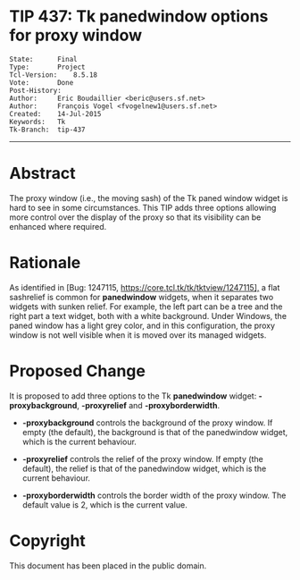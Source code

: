 # TIP 437: Tk panedwindow options for proxy window
	State:		Final
	Type:		Project
	Tcl-Version:	8.5.18
	Vote:		Done
	Post-History:	
	Author:		Eric Boudaillier <beric@users.sf.net>
	Author:		François Vogel <fvogelnew1@users.sf.net>
	Created:	14-Jul-2015
	Keywords:	Tk
	Tk-Branch:	tip-437
-----

# Abstract

The proxy window \(i.e., the moving sash\) of the Tk paned window widget is hard
to see in some circumstances.  This TIP adds three options allowing more
control over the display of the proxy so that its visibility can be enhanced
where required.

# Rationale

As identified in [Bug: 1247115, <https://core.tcl.tk/tk/tktview/1247115],> a
flat sashrelief is common for **panedwindow** widgets, when it separates two
widgets with sunken relief.  For example, the left part can be a tree and the
right part a text widget, both with a white background.  Under Windows, the
paned window has a light grey color, and in this configuration, the proxy
window is not well visible when it is moved over its managed widgets.

# Proposed Change

It is proposed to add three options to the Tk **panedwindow** widget:
**-proxybackground**, **-proxyrelief** and **-proxyborderwidth**.

 * **-proxybackground** controls the background of the proxy window.  If
   empty \(the default\), the background is that of the panedwindow widget,
   which is the current behaviour.

 * **-proxyrelief** controls the relief of the proxy window.  If empty \(the
   default\), the relief is that of the panedwindow widget, which is the
   current behaviour.

 * **-proxyborderwidth** controls the border width of the proxy window.  The
   default value is 2, which is the current value.

# Copyright

This document has been placed in the public domain.

